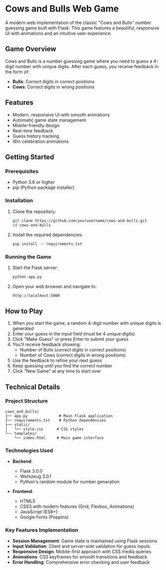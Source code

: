 # Cows and Bulls Web Game

A modern web implementation of the classic "Cows and Bulls" number guessing game built with Flask. This game features a beautiful, responsive UI with animations and an intuitive user experience.

## Game Overview

Cows and Bulls is a number guessing game where you need to guess a 4-digit number with unique digits. After each guess, you receive feedback in the form of:
- **Bulls**: Correct digits in correct positions
- **Cows**: Correct digits in wrong positions

## Features

- Modern, responsive UI with smooth animations
- Automatic game state management
- Mobile-friendly design
- Real-time feedback
- Guess history tracking
- Win celebration animations

## Getting Started

### Prerequisites

- Python 3.6 or higher
- pip (Python package installer)

### Installation

1. Clone the repository:
   ```bash
   git clone https://github.com/yourusername/cows-and-bulls.git
   cd cows-and-bulls
   ```

2. Install the required dependencies:
   ```bash
   pip install -r requirements.txt
   ```

### Running the Game

1. Start the Flask server:
   ```bash
   python app.py
   ```

2. Open your web browser and navigate to:
   ```
   http://localhost:5000
   ```

## How to Play

1. When you start the game, a random 4-digit number with unique digits is generated
2. Enter your guess in the input field (must be 4 unique digits)
3. Click "Make Guess" or press Enter to submit your guess
4. You'll receive feedback showing:
   - Number of Bulls (correct digits in correct positions)
   - Number of Cows (correct digits in wrong positions)
5. Use the feedback to refine your next guess
6. Keep guessing until you find the correct number
7. Click "New Game" at any time to start over

## Technical Details

### Project Structure
```
cows_and_bulls/
├── app.py              # Main Flask application
├── requirements.txt    # Python dependencies
├── static/
│   └── style.css      # CSS styles
└── templates/
    └── index.html     # Main game interface
```

### Technologies Used

- **Backend**:
  - Flask 3.0.0
  - Werkzeug 3.0.1
  - Python's random module for number generation

- **Frontend**:
  - HTML5
  - CSS3 with modern features (Grid, Flexbox, Animations)
  - JavaScript (ES6+)
  - Google Fonts (Poppins)

### Key Features Implementation

- **Session Management**: Game state is maintained using Flask sessions
- **Input Validation**: Client and server-side validation for guess inputs
- **Responsive Design**: Mobile-first approach with CSS media queries
- **Animations**: CSS keyframes for smooth transitions and feedback
- **Error Handling**: Comprehensive error checking and user feedback

